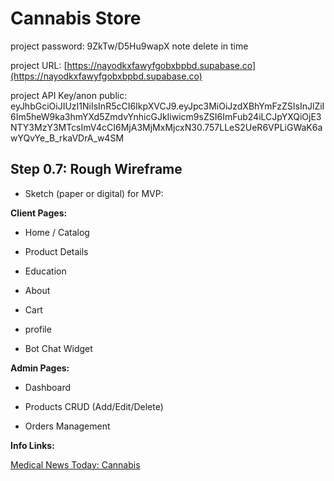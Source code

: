 # Cannabis Store

project password: 9ZkTw/D5Hu9wapX
note delete in time

project URL: [https://nayodkxfawyfgobxbpbd.supabase.co](https://nayodkxfawyfgobxbpbd.supabase.co)

project API Key/anon public: eyJhbGciOiJIUzI1NiIsInR5cCI6IkpXVCJ9.eyJpc3MiOiJzdXBhYmFzZSIsInJlZiI6Im5heW9ka3hmYXd5ZmdvYnhicGJkIiwicm9sZSI6ImFub24iLCJpYXQiOjE3NTY3MzY3MTcsImV4cCI6MjA3MjMxMjcxN30.757LLeS2UeR6VPLiGWaK6awYQvYe_B_rkaVDrA_w4SM

## Step 0.7: Rough Wireframe

- Sketch (paper or digital) for MVP:

**Client Pages:**

- Home / Catalog

- Product Details
- Education
- About
- Cart
- profile

- Bot Chat Widget

**Admin Pages:**

- Dashboard

- Products CRUD (Add/Edit/Delete)

- Orders Management

**Info Links:**

[Medical News Today: Cannabis](https://www.medicalnewstoday.com/articles/320984)
